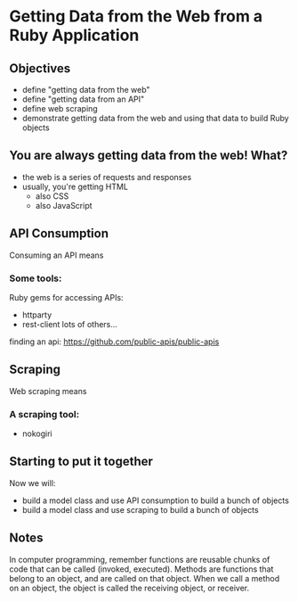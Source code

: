 # Getting Data from the Web from a Ruby Application

## Objectives

- define "getting data from the web"
- define "getting data from an API"
- define web scraping
- demonstrate getting data from the web and using that data to build Ruby objects

## You are always getting data from the web!  What?

- the web is a series of requests and responses
- usually, you're getting HTML
  - also CSS
  - also JavaScript

## API Consumption

Consuming an API means

### Some tools:

Ruby gems for accessing APIs:
- httparty
- rest-client
lots of others...

finding an api:
https://github.com/public-apis/public-apis

## Scraping

Web scraping means

### A scraping tool:

- nokogiri

## Starting to put it together

Now we will:
- build a model class and use API consumption to build a bunch of objects
- build a model class and use scraping to build a bunch of objects

## Notes

In computer programming, remember functions are reusable chunks of code that can be called (invoked, executed).
Methods are functions that belong to an object, and are called on that object.  When we call a method on an object, the object is called the receiving object, or receiver.

